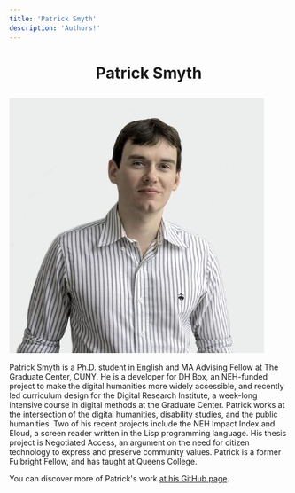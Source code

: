 ```yaml
---
title: 'Patrick Smyth'
description: 'Authors!'
---
```


# <p style="text-align: center;"> Patrick Smyth </p>

![Patrick Smyth](/images/authors/patrick-smyth.jpg)

Patrick Smyth is a Ph.D. student in English and MA Advising Fellow at The Graduate Center, CUNY. He is a developer for DH Box, an NEH-funded project to make the digital humanities more widely accessible, and recently led curriculum design for the Digital Research Institute, a week-long intensive course in digital methods at the Graduate Center. Patrick works at the intersection of the digital humanities, disability studies, and the public humanities. Two of his recent projects include the NEH Impact Index and Eloud, a screen reader written in the Lisp programming language. His thesis project is Negotiated Access, an argument on the need for citizen technology to express and preserve community values. Patrick is a former Fulbright Fellow, and has taught at Queens College.

You can discover more of Patrick's work [at his GitHub page](https://github.com/smythp).